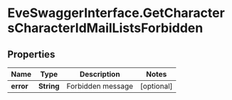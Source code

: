# EveSwaggerInterface.GetCharactersCharacterIdMailListsForbidden

## Properties
Name | Type | Description | Notes
------------ | ------------- | ------------- | -------------
**error** | **String** | Forbidden message | [optional] 


